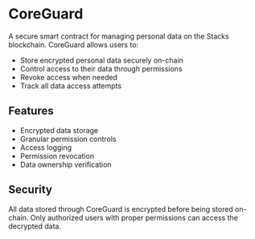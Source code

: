 # CoreGuard

A secure smart contract for managing personal data on the Stacks blockchain. CoreGuard allows users to:

- Store encrypted personal data securely on-chain
- Control access to their data through permissions
- Revoke access when needed
- Track all data access attempts

## Features
- Encrypted data storage
- Granular permission controls
- Access logging
- Permission revocation
- Data ownership verification

## Security
All data stored through CoreGuard is encrypted before being stored on-chain. Only authorized users with proper permissions can access the decrypted data.